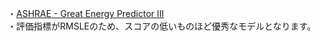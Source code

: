・[ASHRAE - Great Energy Predictor III](https://www.kaggle.com/c/ashrae-energy-prediction)<br>
・評価指標がRMSLEのため、スコアの低いものほど優秀なモデルとなります。
